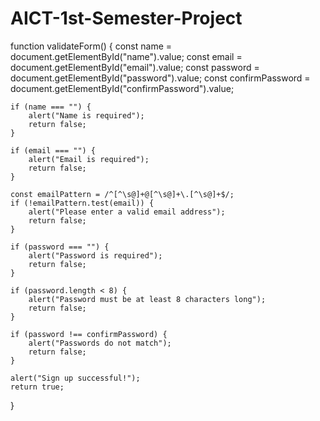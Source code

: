 # AICT-1st-Semester-Project
function validateForm() {
    const name = document.getElementById("name").value;
    const email = document.getElementById("email").value;
    const password = document.getElementById("password").value;
    const confirmPassword = document.getElementById("confirmPassword").value;

    if (name === "") {
        alert("Name is required");
        return false;
    }

    if (email === "") {
        alert("Email is required");
        return false;
    }

    const emailPattern = /^[^\s@]+@[^\s@]+\.[^\s@]+$/;
    if (!emailPattern.test(email)) {
        alert("Please enter a valid email address");
        return false;
    }

    if (password === "") {
        alert("Password is required");
        return false;
    }

    if (password.length < 8) {
        alert("Password must be at least 8 characters long");
        return false;
    }

    if (password !== confirmPassword) {
        alert("Passwords do not match");
        return false;
    }

    alert("Sign up successful!");
    return true;
}
